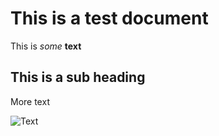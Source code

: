 # This is a test document
This is *some* __text__

## This is a sub heading
More text

![Text](https://www.google.co.uk/images/srpr/logo3w.png "Title or caption")
